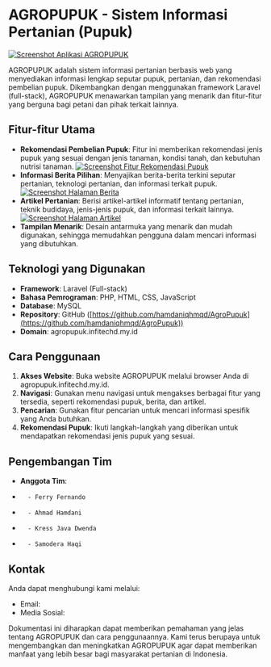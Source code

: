 # AGROPUPUK - Sistem Informasi Pertanian (Pupuk)

[![Screenshot Aplikasi AGROPUPUK](link-gambar-1.png)](link-website-agropupuk)

AGROPUPUK adalah sistem informasi pertanian berbasis web yang menyediakan informasi lengkap seputar pupuk, pertanian, dan rekomendasi pembelian pupuk. Dikembangkan dengan menggunakan framework Laravel (full-stack), AGROPUPUK menawarkan tampilan yang menarik dan fitur-fitur yang berguna bagi petani dan pihak terkait lainnya.

## Fitur-fitur Utama

*   **Rekomendasi Pembelian Pupuk**: Fitur ini memberikan rekomendasi jenis pupuk yang sesuai dengan jenis tanaman, kondisi tanah, dan kebutuhan nutrisi tanaman.
    [![Screenshot Fitur Rekomendasi Pupuk](link-gambar-2.png)](link-website-agropupuk)
*   **Informasi Berita Pilihan**: Menyajikan berita-berita terkini seputar pertanian, teknologi pertanian, dan informasi terkait pupuk.
    [![Screenshot Halaman Berita](link-gambar-3.png)](link-website-agropupuk)
*   **Artikel Pertanian**: Berisi artikel-artikel informatif tentang pertanian, teknik budidaya, jenis-jenis pupuk, dan informasi terkait lainnya.
    [![Screenshot Halaman Artikel](link-gambar-4.png)](link-website-agropupuk)
*   **Tampilan Menarik**: Desain antarmuka yang menarik dan mudah digunakan, sehingga memudahkan pengguna dalam mencari informasi yang dibutuhkan.

## Teknologi yang Digunakan

*   **Framework**: Laravel (Full-stack)
*   **Bahasa Pemrograman**: PHP, HTML, CSS, JavaScript
*   **Database**: MySQL
*   **Repository**: GitHub ([https://github.com/hamdaniqhmqd/AgroPupuk](https://github.com/hamdaniqhmqd/AgroPupuk))
*   **Domain**: agropupuk.infitechd.my.id

## Cara Penggunaan

1.  **Akses Website**: Buka website AGROPUPUK melalui browser Anda di agropupuk.infitechd.my.id.
2.  **Navigasi**: Gunakan menu navigasi untuk mengakses berbagai fitur yang tersedia, seperti rekomendasi pupuk, berita, dan artikel.
3.  **Pencarian**: Gunakan fitur pencarian untuk mencari informasi spesifik yang Anda butuhkan.
4.  **Rekomendasi Pupuk**: Ikuti langkah-langkah yang diberikan untuk mendapatkan rekomendasi jenis pupuk yang sesuai.

## Pengembangan Tim

*   **Anggota Tim**:
*       - Ferry Fernando
*       - Ahmad Hamdani
*       - Kress Java Dwenda
*       - Samodera Haqi

## Kontak

Anda dapat menghubungi kami melalui:

*   Email: 
*   Media Sosial: 

Dokumentasi ini diharapkan dapat memberikan pemahaman yang jelas tentang AGROPUPUK dan cara penggunaannya. Kami terus berupaya untuk mengembangkan dan meningkatkan AGROPUPUK agar dapat memberikan manfaat yang lebih besar bagi masyarakat pertanian di Indonesia.
